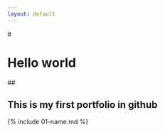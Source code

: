 ```yaml
---
layout: default
---
```

#<h1>Hello world</h1>
##<h2>This is my first portfolio in github</h2>
{% include 01-name.md %}

